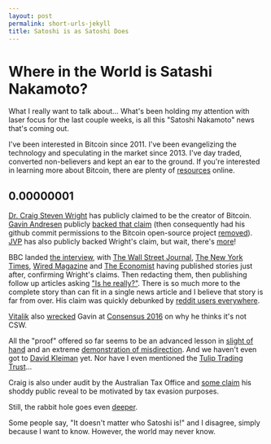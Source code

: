 ```yaml
---
layout: post
permalink: short-urls-jekyll
title: Satoshi is as Satoshi Does
---
```


# Where in the World is Satashi Nakamoto?

What I really want to talk about... What's been holding my attention with laser focus for the 
last couple weeks, is all this "Satoshi Nakamoto" news that's coming out.

I've been interested in Bitcoin since 2011. I've been evangelizing the technology and speculating 
in the market since 2013. I've day traded, converted non-believers and kept an ear to the ground. 
If you're interested in learning more about Bitcoin, there are plenty of [resources](https://en.wikipedia.org/wiki/Bitcoin) online.

## 0.00000001

[Dr. Craig Steven Wright](https://en.wikipedia.org/wiki/Craig_Steven_Wright) has publicly 
claimed to be the creator of Bitcoin. [Gavin Andresen](https://twitter.com/gavinandresen) publicly [backed that claim](http://gavinandresen.ninja/satoshi) 
(then consequently had his github commit permissions to the Bitcoin open-source project 
[removed](https://twitter.com/petertoddbtc/status/727078284345917441)). [JVP](https://twitter.com/haq4good) has also publicly backed Wright's claim, but 
wait, there's [more](https://bitcoinmagazine.com/articles/satoshi-saga-continues-tulip-trust-trustee-expected-to-appear-by-september-says-joseph-vaughnperling-1462467803)!

BBC landed [the interview](http://www.bbc.com/news/technology-36168863), with [The Wall Street Journal](http://www.wsj.com/articles/craig-wright-claims-he-is-bitcoin-inventor-satoshi-nakamoto-1462182349), [The New York Times](http://www.nytimes.com/2016/05/03/business/dealbook/bitcoin-craig-wright-satoshi-nakamoto.html), [Wired Magazine](https://www.wired.com/2016/05/craig-wright-privately-proved-hes-bitcoins-creator/) 
and [The Economist](http://www.economist.com/news/business-and-finance/21698060-craig-wright-reveals-himself-as-satoshi-nakamoto) having published stories just after, confirming Wright's claims. 
Then redacting them, then publishing follow up articles asking 
["Is he really?"](http://www.economist.com/news/briefings/21698061-craig-steven-wright-claims-be-satoshi-nakamoto-bitcoin). 
There is so much more to the complete story than can fit in a single news article and 
I believe that story is far from over. His claim was quickly debunked 
by [reddit users everywhere](https://www.reddit.com/r/worldnews/comments/4hf4ku/bitcoins_elusive_founder_reveals_himself_as/d2pj2pe). 

[Vitalik](https://twitter.com/VitalikButerin) also [wrecked](https://www.youtube.com/watch?v=2qLI3VIHuKU) Gavin at 
[Consensus 2016](http://www.coindesk.com/events/consensus-2016/) on why he thinks it's not CSW.

All the "proof" offered so far seems to be an advanced lesson in [slight of hand](https://www.reddit.com/r/Bitcoin/comments/4hhreq/how_craig_constructed_the_message_that_he_signed/)
and an extreme [demonstration of misdirection](http://imgur.com/IPDPXZm). And we haven't 
even got to [David Kleiman](http://gizmodo.com/the-strange-life-and-death-of-dave-kleiman-a-computer-1747092460) 
yet. Nor have I even mentioned the [Tulip Trading Trust](https://assets.documentcloud.org/documents/2644014/Tulip-Trust-Redacted.pdf)...

Craig is also under audit by the Australian Tax Office and [some claim](https://www.reddit.com/r/Bitcoin/comments/4hm5l1/telling_craig_wright_deflected_question_about/) 
his shoddy public reveal to be motivated by tax evasion purposes.

Still, the rabbit hole goes even [deeper](https://twitter.com/BitcoinBelle/status/728355416846045189).

Some people say, "It doesn't matter who Satoshi is!" and I disagree, simply because 
I want to know. However, the world may never know.
